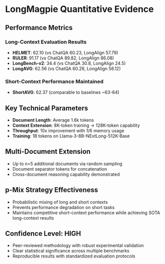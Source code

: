 # LongMagpie Quantitative Evidence

## Performance Metrics

### Long-Context Evaluation Results
- **HELMET**: 62.10 (vs ChatQA 60.23, LongAlign 57.79)
- **RULER**: 91.17 (vs ChatQA 89.82, LongAlign 86.08)  
- **LongBench-v2**: 34.4 (vs ChatQA 30.8, LongAlign 24.5)
- **LongAVG**: 62.56 (vs ChatQA 60.28, LongAlign 56.12)

### Short-Context Performance Maintained
- **ShortAVG**: 62.37 (comparable to baselines ~63-64)

## Key Technical Parameters
- **Document Length**: Average 1.6k tokens
- **Context Extension**: 8K-token training → 128K-token capability
- **Throughput**: 10x improvement with 1/6 memory usage
- **Training**: 1B tokens on Llama-3-8B-NExtLong-512K-Base

## Multi-Document Extension
- Up to n=5 additional documents via random sampling
- Document separator tokens for concatenation
- Cross-document reasoning capability demonstrated

## p-Mix Strategy Effectiveness
- Probabilistic mixing of long and short contexts
- Prevents performance degradation on short tasks
- Maintains competitive short-context performance while achieving SOTA long-context results

## Confidence Level: HIGH
- Peer-reviewed methodology with robust experimental validation
- Clear statistical significance across multiple benchmarks
- Reproducible results with standardized evaluation protocols